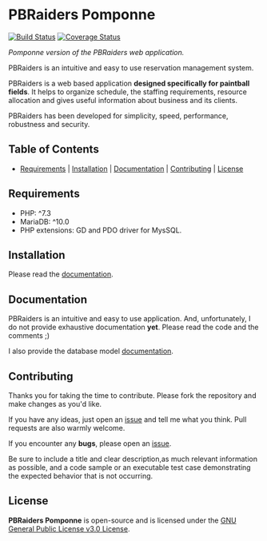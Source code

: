 # PBRaiders Pomponne

[![Build Status](https://travis-ci.com/pbraiders/pomponne.svg?branch=master)](https://travis-ci.com/pbraiders/pomponne)
[![Coverage Status](https://coveralls.io/repos/github/pbraiders/pomponne/badge.svg?branch=master)](https://coveralls.io/github/pbraiders/pomponne?branch=master)

*Pomponne version of the PBRaiders web application.*

PBRaiders is an intuitive and easy to use reservation management system.

PBRaiders is a web based application **designed specifically for paintball fields**. It helps to organize schedule, the staffing requirements, resource allocation and gives useful information about business and its clients.

PBRaiders has been developed for simplicity, speed, performance, robustness and security.

## Table of Contents

- [Requirements](#requirements) | [Installation](#installation) | [Documentation](#documentation) | [Contributing](#contributing) | [License](#license)

## Requirements

- PHP: ^7.3
- MariaDB: ^10.0
- PHP extensions: GD and PDO driver for MysSQL.

## Installation

Please read the [documentation](/doc/install).

## Documentation

PBRaiders is an intuitive and easy to use application. And, unfortunately, I do not provide exhaustive documentation **yet**. Please read the code and the comments ;)

I also provide the database model [documentation](/doc/model).

## Contributing

Thanks you for taking the time to contribute. Please fork the repository and make changes as you'd like.

If you have any ideas, just open an [issue](https://github.com/pbraiders/pomponne/issues) and tell me what you think. Pull requests are also warmly welcome.

If you encounter any **bugs**, please open an [issue](https://github.com/pbraiders/pomponne/issues).

Be sure to include a title and clear description,as much relevant information as possible, and a code sample or an executable test case demonstrating the expected behavior that is not occurring.

## License

**PBRaiders Pomponne** is open-source and is licensed under the [GNU General Public License v3.0 License](https://github.com/pbraiders/pomponne/blob/master/LICENSE).
